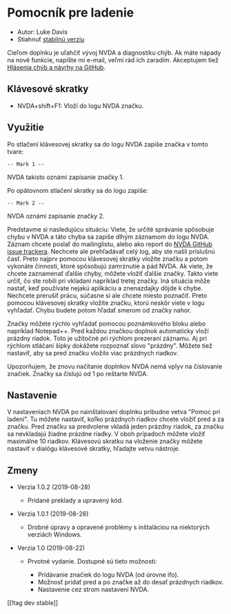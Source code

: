 # Pomocník pre ladenie #

* Autor: Luke Davis
* Stiahnuť [stabilnú verziu][1]

Cieľom doplnku je uľahčiť vývoj NVDA a diagnostiku chýb. Ak máte nápady na
nové funkcie, napíšte mi e-mail, veľmi rád ich zaradím. Akceptujem tiež
[Hlásenia chýb a návrhy na GitHub](https://github.com/XLTechie/debugHelper).

## Klávesové skratky

* NVDA+shift+F1: Vloží do logu NVDA značku.

## Využitie

Po stlačení klávesovej skratky sa do logu NVDA zapíše značka v tomto tvare:

```
-- Mark 1 --
```

NVDA takisto oznámi zapísanie značky 1.

Po opätovnom stlačení skratky sa do logu zapíše:

```
-- Mark 2 --
```

NVDA oznámi zapísanie značky 2.

Predstavme si nasledujúcu situáciu: Viete, že určité správanie  spôsobuje
chybu v NVDA a táto chyba sa zapíše dlhým záznamom do logu NVDA. Záznam
chcete poslať do mailinglistu, alebo ako report do [NVDA GitHub issue
trackera](https://github.com/nvaccess/nvda/issues). Nechcete ale prehľadávať
celý log, aby ste našli príslušnú časť. Preto najprv pomocou klávesovej
skratky vložíte značku a potom vykonáte činnosti, ktoré spôsobujú zamrznutie
a pád NVDA. Ak viete, že chcete zaznamenať ďalšie chyby, môžete vložiť
ďalšie značky. Takto viete určiť, čo ste robili pri vkladaní napríklad
tretej značky. Iná situácia môže nastať, keď používate nejakú aplikáciu a
znenazdajky dôjde k chybe. Nechcete prerušiť prácu, súčasne si ale chcete
miesto poznačiť. Preto pomocou klávesovej skratky vložíte značku, ktorú
neskôr viete v logu vyhľadať. Chybu budete potom hľadať smerom od značky
nahor.

Značky môžete  rýchlo vyhľadať pomocou poznámkového bloku alebo napríklad
Notepad++. Pred každou značkou doplnok automaticky vloží prázdny
riadok. Toto je užitočné pri rýchlom prezeraní záznamu. Aj pri rýchlom
stláčaní šípky dokážete rozpoznať slovo "prázdny". Môžete tiež nastaviť, aby
sa pred značku vložilo viac prázdnych riadkov.

Upozorňujem, že znovu načítanie doplnkov NVDA nemá vplyv na číslovanie
značiek. Značky sa číslujú od 1 po reštarte NVDA.

## Nastavenie

V nastaveniach NVDA po nainštalovaní doplnku pribudne vetva "Pomoc pri
ladení". Tu môžete nastaviť, koľko prázdnych riadkov chcete vložiť pred a za
značku. Pred značku sa predvolene vkladá jeden prázdny riadok, za značku sa
nevkladajú žiadne prázdne riadky. V oboh prípadoch môžete vložiť maximálne
10 riadkov. Klávesovú skratku na vloženie značky môžete nastaviť v dialógu
klávesové skratky, hľadajte vetvu nástroje.

## Zmeny

* Verzia 1.0.2 (2019-08-28)

    - Pridané preklady a upravený kód.

* Verzia 1.0.1 (2019-08-26)

    - Drobné úpravy a opravené problémy s inštaláciou na niektorých verziách
      Windows.

* Verzia 1.0 (2019-08-22)

    - Prvotné vydanie. Dostupné sú tieto možnosti:

        + Pridávanie značiek do logu NVDA (od úrovne ifo).
        + Možnosť pridať pred a po značke až do desať prázdnych riadkov.
        + Nastavenie cez strom nastavení NVDA.

[[!tag dev stable]]

[1]: https://addons.nvda-project.org/files/get.php?file=debughelper

